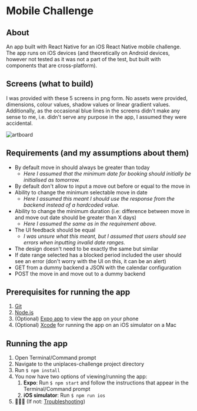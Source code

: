# Mobile Challenge

## About
An app built with React Native for an iOS React Native mobile challenge. The app runs on iOS devices (and theoretically on Android devices, however not tested as it was not a part of the test, but built with components that are cross-platform). 

## Screens (what to build)
I was provided with these 5 screens in png form. No assets were provided, dimensions, colour values, shadow values or linear gradient values. Additionally, as the occasional blue lines in the screens didn't make any sense to me, i.e. didn't serve any purpose in the app, I assumed they were accidental.

![artboard](https://user-images.githubusercontent.com/6841437/29561304-4a5701da-8735-11e7-8886-2700fb571f14.png)
  
## Requirements (and my assumptions about them)
- By default move in should always be greater than today
   * *Here I assumed that the minimum date for booking should initially be initialised as tomorrow.*
- By default don't allow to input a move out before or equal to the move in
- Ability to change the minimum selectable move in date
   * *Here I assumed this meant I should use the response from the backend instead of a hardcoded value.*
- Ability to change the minimum duration (i.e: difference between move in and move out date should be greater than X days)
   * *Here I assumed the same as in the requirement above.*
- The UI feedback should be equal
   * *I was unsure what this meant, but I assumed that users should see errors when inputting invalid date ranges.*
- The design doesn't need to be exactly the same but similar
- If date range selected has a blocked period included the user should see an error (don't worry with the UI on this, it can be an alert)
- GET from a dummy backend a JSON with the calendar configuration
- POST the move in and move out to a dummy backend

## Prerequisites for running the app
  1. [Git](https://git-scm.com/downloads) 
  2. [Node.js](https://nodejs.org/)
  3. (Optional) [Expo app](https://expo.io) to view the app on your phone
  4. (Optional) [Xcode](https://itunes.apple.com/en/app/xcode/id497799835?mt=12#) for running the app on an iOS simulator on a Mac

## Running the app 
1. Open Terminal/Command prompt
2. Navigate to the uniplaces-challenge project directory
3. Run `$ npm install`
4. You now have two options of viewing/running the app:
   1. **Expo**: Run `$ npm start` and follow the instructions that appear in the Terminal/Command prompt
   2. **iOS simulator**: Run `$ npm run ios`
5. 🎉🎉🎉 (If not: [Troubleshooting](https://github.com/react-community/create-react-native-app/blob/master/react-native-scripts/template/README.md#troubleshooting))
